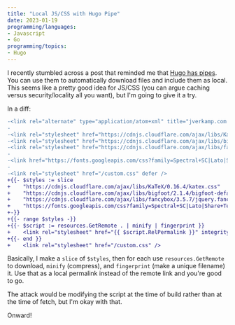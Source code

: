 ```yaml
---
title: "Local JS/CSS with Hugo Pipe"
date: 2023-01-19
programming/languages:
- Javascript
- Go
programming/topics:
- Hugo
---
```

I recently stumbled across a post that reminded me that [Hugo has pipes](https://gohugo.io/hugo-pipes/introduction/). You can use them to automatically download files and include them as local. This seems like a pretty good idea for JS/CSS (you can argue caching versus security/locality all you want), but I'm going to give it a try.

<!--more-->

In a diff:

```diff
-<link rel="alternate" type="application/atom+xml" title="jverkamp.com (Atom 2.0)" href="//blog.jverkamp.com/feed/">
-
-<link rel="stylesheet" href="https://cdnjs.cloudflare.com/ajax/libs/KaTeX/0.9.0-alpha2/katex.min.css" integrity="sha384-exe4Ak6B0EoJI0ogGxjJ8rn+RN3ftPnEQrGwX59KTCl5ybGzvHGKjhPKk/KC3abb" crossorigin="anonymous">
-<link rel="stylesheet" href="https://cdnjs.cloudflare.com/ajax/libs/bigfoot/2.1.4/bigfoot-default.min.css" integrity="sha256-s0KLB0LnI5oqhHF8gkgfmxU4usUFEHlWJTxT8q72Tq4=" crossorigin="anonymous" />
-<link rel="stylesheet" href="https://cdnjs.cloudflare.com/ajax/libs/fancybox/3.5.7/jquery.fancybox.min.css" integrity="sha256-Vzbj7sDDS/woiFS3uNKo8eIuni59rjyNGtXfstRzStA=" crossorigin="anonymous" />
-
-<link href="https://fonts.googleapis.com/css?family=Spectral+SC|Lato|Share+Tech+Mono" rel="stylesheet">
-
-<link rel="stylesheet" href="/custom.css" defer />
+{{- $styles := slice
+    "https://cdnjs.cloudflare.com/ajax/libs/KaTeX/0.16.4/katex.css"
+    "https://cdnjs.cloudflare.com/ajax/libs/bigfoot/2.1.4/bigfoot-default.css"
+    "https://cdnjs.cloudflare.com/ajax/libs/fancybox/3.5.7/jquery.fancybox.css"
+    "https://fonts.googleapis.com/css?family=Spectral+SC|Lato|Share+Tech+Mono"
+-}}
+{{- range $styles -}}
+{{- $script := resources.GetRemote . | minify | fingerprint }}
+    <link rel="stylesheet" href="{{ $script.RelPermalink }}" integrity="{{ $script.Data.Integrity }}"></script>
+{{- end }}
+    <link rel="stylesheet" href="/custom.css" />
```

Basically, I make a `slice` of `$styles`, then for each use `resources.GetRemote` to download, `minify` (compress), and `fingerprint` (make a unique filename) it. Use that as a local permalink instead of the remote link and you're good to go. 

The attack would be modifying the script at the time of build rather than at the time of fetch, but I'm okay with that. 

Onward!